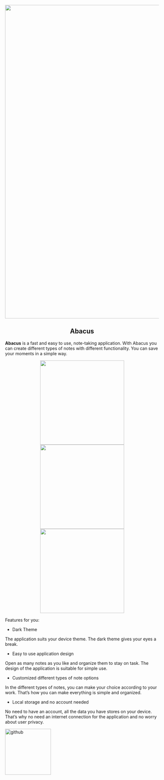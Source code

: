 


<p align="center">
    <img width="1024" src="https://github.com/HasanBS/Abacus-App/blob/main/Assets/Banner.png"><br/>
  <h2 align="center">Abacus</h2>
</p>


**Abacus** is a fast and easy to use, note-taking application. With Abacus you can create different types of notes with different functionality. You can save your moments in a simple way.

<p align="center">
<img src = "https://github.com/HasanBS/Abacus-App/blob/main/Assets/CounterScreen.png" width ="275" />
  <img src = "https://github.com/HasanBS/Abacus-App/blob/main/Assets/CountdownScreen.png" width ="275" />
  <img src = "https://github.com/HasanBS/Abacus-App/blob/main/Assets/Mange.png" width ="275" />
</p>




Features for you:
* Dark Theme

The application suits your device theme. The dark theme gives your eyes a break.
* Easy to use application design 

Open as many notes as you like and organize them to stay on task. The design of the application is suitable for simple use. 
* Customized different types of note options

In the different types of notes, you can make your choice according to your work. That’s how you can make everything is simple and organized.
* Local storage and no account needed

No need to have an account, all the data you have stores on your device. That’s why no need an internet connection for the application and no worry about user privacy.

  [<img src='https://i.pinimg.com/originals/71/42/62/714262829697e9749a4aa86b3c1f5538.png' alt='github' height='150'>](https://play.google.com/store/apps/details?id=com.boogiesoft.abacus) 

